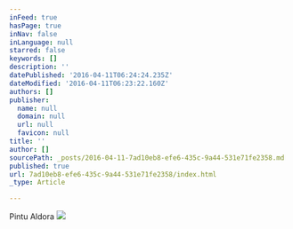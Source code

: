 ```yaml
---
inFeed: true
hasPage: true
inNav: false
inLanguage: null
starred: false
keywords: []
description: ''
datePublished: '2016-04-11T06:24:24.235Z'
dateModified: '2016-04-11T06:23:22.160Z'
authors: []
publisher:
  name: null
  domain: null
  url: null
  favicon: null
title: ''
author: []
sourcePath: _posts/2016-04-11-7ad10eb8-efe6-435c-9a44-531e71fe2358.md
published: true
url: 7ad10eb8-efe6-435c-9a44-531e71fe2358/index.html
_type: Article

---
```

Pintu Aldora ![](https://the-grid-user-content.s3-us-west-2.amazonaws.com/ad3772ff-11e4-4e00-8bda-ca3872357f79.jpg)
